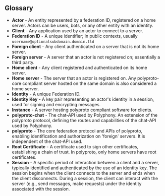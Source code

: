 ## Glossary

- **Actor** - An entity represented by a federation ID, registered on a home server. Actors can be users, bots, or any other entity with an identity.
- **Client** - Any application used by an actor to connect to a server.
- **Federation ID** - A unique identifier; In public contexts, usually `username@optionalsubdomain.domain.tld`
- **Foreign client** - Any client authenticated on a server that is not its home server.
- **Foreign server** - A server that an actor is not registered on; essentially a third party.
- **Home client** - Any client registered and authenticated on its home server.
- **Home server** - The server that an actor is registered on. Any polyproto-core compliant server hosted on the same domain is also considered a home server.
- **Identity** - A unique Federation ID.
- **Identity Key** - A key pair representing an actor's identity in a session, used for signing and encrypting messages.
- **Instance** - A server hosting polyproto compliant software for clients.
- **polyproto-chat** - The chat-API used by Polyphony. An extension of the polyproto protocol, defining the routes and capabilities of the chat-API used by Polyphony.
- **polyproto** - The core federation protocol and APIs of polyproto, enabling identification and authorization on 'foreign' servers. It is independent of the chat-API used.
- **Root Certificate** - A certificate used to sign other certificates, establishing a chain of trust. In polyproto, only home servers have root certificates.
- **Session** - A specific period of interaction between a client and a server, typically identified and authenticated by the use of an identity key. The session begins when the client connects to the server and ends when the client disconnects. During a session, the client can interact with the server (e.g., send messages, make requests) under the identity associated with the session.
